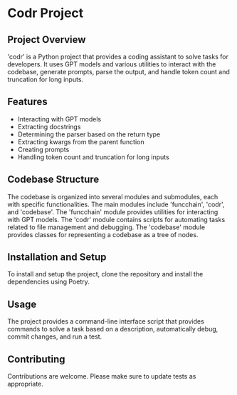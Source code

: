 # Codr Project

## Project Overview

'codr' is a Python project that provides a coding assistant to solve tasks for developers. It uses GPT models and various utilities to interact with the codebase, generate prompts, parse the output, and handle token count and truncation for long inputs.

## Features

- Interacting with GPT models
- Extracting docstrings
- Determining the parser based on the return type
- Extracting kwargs from the parent function
- Creating prompts
- Handling token count and truncation for long inputs

## Codebase Structure

The codebase is organized into several modules and submodules, each with specific functionalities. The main modules include 'funcchain', 'codr', and 'codebase'. The 'funcchain' module provides utilities for interacting with GPT models. The 'codr' module contains scripts for automating tasks related to file management and debugging. The 'codebase' module provides classes for representing a codebase as a tree of nodes.

## Installation and Setup

To install and setup the project, clone the repository and install the dependencies using Poetry.

## Usage

The project provides a command-line interface script that provides commands to solve a task based on a description, automatically debug, commit changes, and run a test.

## Contributing

Contributions are welcome. Please make sure to update tests as appropriate.
